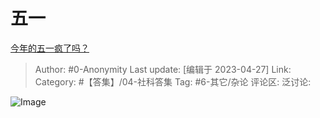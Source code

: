 # 五一
[今年的五一疯了吗？](https://www.zhihu.com/question/594265877/answer/3003698072)

> Author: #0-Anonymity
> Last update: [编辑于 2023-04-27]
> Link:
> Category: #【答集】/04-社科答集
> Tag: #6-其它/杂论
> 评论区:
> 泛讨论:

![Image](https://pica.zhimg.com/50/v2-0707576bb8479f898fffa52db0806005_720w.jpg?source=1940ef5c)
